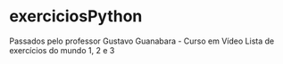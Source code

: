 # exerciciosPython
 Passados pelo professor Gustavo Guanabara - Curso em Vídeo
 Lista de exercícios do mundo 1, 2 e 3
